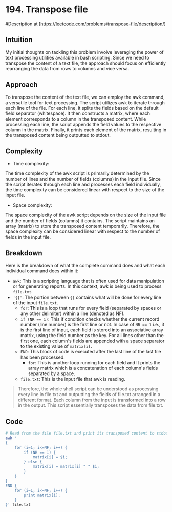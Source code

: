 # 194. Transpose file
#Description at [https://leetcode.com/problems/transpose-file/description/)

## Intuition
My initial thoughts on tackling this problem involve leveraging the power of text processing utilities available in bash 
scripting. Since we need to transpose the content of a text file, the approach should focus on efficiently rearranging 
the data from rows to columns and vice versa.

## Approach
To transpose the content of the text file, we can employ the awk command, a versatile tool for text processing. The 
script utilizes awk to iterate through each line of the file. For each line, it splits the fields based on the default 
field separator (whitespace). It then constructs a matrix, where each element corresponds to a column in the transposed 
content. While processing each line, the script appends the field values to the respective column in the matrix. 
Finally, it prints each element of the matrix, resulting in the transposed content being outputted to stdout.

## Complexity
- Time complexity:

The time complexity of the awk script is primarily determined by the number of lines and the number of fields (columns) 
in the input file. Since the script iterates through each line and processes each field individually, the time 
complexity can be considered linear with respect to the size of the input file.

- Space complexity:

The space complexity of the awk script depends on the size of the input file and the number of fields (columns) it 
contains. The script maintains an array (matrix) to store the transposed content temporarily. Therefore, the space 
complexity can be considered linear with respect to the number of fields in the input file.

## Breakdown
Here is the breakdown of what the complete command does and what each individual command does within it:

- `awk`: This is a scripting language that is often used for data manipulation or for generating reports. In this 
context, awk is being used to process `file.txt`.
- `'{}'`: The portion between `{}` contains what will be done for every line of the input `file.txt`.
  - `for`: This is a loop that runs for every field (separated by spaces or any other delimiter) within a line (denoted 
  as NF).
  - `if (NR == 1)`: This if condition checks whether the current record number (line number) is the first line or not.
  In case of `NR == 1` i.e., it is the first line of input, each field is stored into an associative array matrix, using 
  the field number as the key. For all lines other than the first one, each column's fields are appended with a space 
  separator to the existing value of `matrix[i].`
  - `END`: This block of code is executed after the last line of the last file has been processed.
    - `for`: This is another loop running for each field and It prints the array matrix which is a concatenation of each 
    column's fields separated by a space.
  - `file.txt`: This is the input file that awk is reading.
  
> Therefore, the whole shell script can be understood as processing every line in file.txt and outputting the fields of 
> file.txt arranged in a different format. Each column from the input is transformed into a row in the output. This 
> script essentially transposes the data from file.txt.

## Code
```bash
# Read from the file file.txt and print its transposed content to stdout.
awk '
{
    for (i=1; i<=NF; i++) {
        if (NR == 1) {
            matrix[i] = $i;
        } else {
            matrix[i] = matrix[i] " " $i;
        }
    }
}
END {
    for (i=1; i<=NF; i++) {
        print matrix[i];
    }
}' file.txt
```